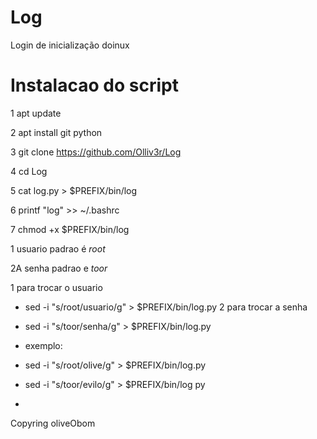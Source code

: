 # Log
Login de inicialização doinux

# Instalacao do script

1 apt update

2 apt install git python

3 git clone https://github.com/Olliv3r/Log

4 cd Log

5 cat log.py > $PREFIX/bin/log

6 printf "log" >> ~/.bashrc

7 chmod +x $PREFIX/bin/log


1 usuario padrao é *root*

2A senha padrao e  *toor*

1 para trocar o usuario
* sed -i "s/root/usuario/g" > $PREFIX/bin/log.py
2 para trocar a senha
* sed -i "s/toor/senha/g" > $PREFIX/bin/log.py

* exemplo:

*	sed -i "s/root/olive/g" > $PREFIX/bin/log.py
*	sed -i "s/toor/evilo/g" > $PREFIX/bin/log py
*

Copyring oliveObom
